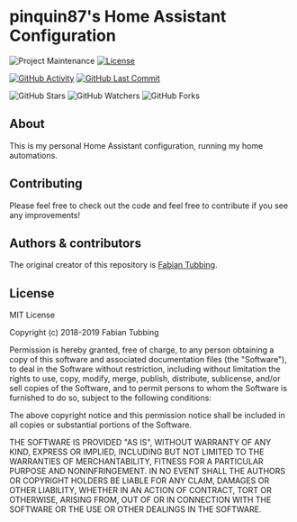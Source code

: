 # pinquin87's Home Assistant Configuration

![Project Maintenance][maintenance-shield]
[![License][license-shield]](LICENSE.md)

[![GitHub Activity][commits-shield]][commits]
[![GitHub Last Commit][last-commit-shield]][commits]

![GitHub Stars][stars-shield]
![GitHub Watchers][watchers-shield]
![GitHub Forks][forks-shield]

## About

This is my personal Home Assistant configuration, running my home automations.

## Contributing

Please feel free to check out the code and feel free to contribute if you see any improvements!


## Authors & contributors

The original creator of this repository is [Fabian Tubbing][pinquin87].


## License

MIT License

Copyright (c) 2018-2019 Fabian Tubbing

Permission is hereby granted, free of charge, to any person obtaining a copy
of this software and associated documentation files (the "Software"), to deal
in the Software without restriction, including without limitation the rights
to use, copy, modify, merge, publish, distribute, sublicense, and/or sell
copies of the Software, and to permit persons to whom the Software is
furnished to do so, subject to the following conditions:

The above copyright notice and this permission notice shall be included in all
copies or substantial portions of the Software.

THE SOFTWARE IS PROVIDED "AS IS", WITHOUT WARRANTY OF ANY KIND, EXPRESS OR
IMPLIED, INCLUDING BUT NOT LIMITED TO THE WARRANTIES OF MERCHANTABILITY,
FITNESS FOR A PARTICULAR PURPOSE AND NONINFRINGEMENT. IN NO EVENT SHALL THE
AUTHORS OR COPYRIGHT HOLDERS BE LIABLE FOR ANY CLAIM, DAMAGES OR OTHER
LIABILITY, WHETHER IN AN ACTION OF CONTRACT, TORT OR OTHERWISE, ARISING FROM,
OUT OF OR IN CONNECTION WITH THE SOFTWARE OR THE USE OR OTHER DEALINGS IN THE
SOFTWARE.

[commits-shield]: https://img.shields.io/github/commit-activity/y/pinquin87/Home-AssistantConfig.svg
[commits]: https://github.com/pinquin87/Home-AssistantConfig/commits/master
[contributors]: https://github.com/pinquin87/Home-AssistantConfig/graphs/contributors
[pinquin87]: https://github.com/pinquin87
[home-assistant]: https://home-assistant.io
[license-shield]: https://img.shields.io/github/license/pinquin87/Home-AssistantConfig.svg
[maintenance-shield]: https://img.shields.io/maintenance/yes/2019.svg
[last-commit-shield]: https://img.shields.io/github/last-commit/pinquin87/Home-AssistantConfig.svg
[stars-shield]: https://img.shields.io/github/stars/pinquin87/Home-AssistantConfig.svg?style=social&label=Stars
[forks-shield]: https://img.shields.io/github/forks/pinquin87/Home-AssistantConfig.svg?style=social&label=Forks
[watchers-shield]: https://img.shields.io/github/watchers/pinquin87/Home-AssistantConfig.svg?style=social&label=Watchers